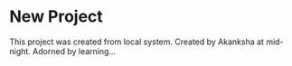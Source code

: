 # New Project

This project was created from local system.
Created by Akanksha at mid-night.
Adorned by learning...